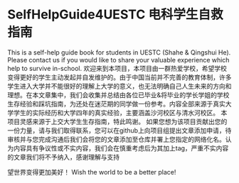 # SelfHelpGuide4UESTC 电科学生自救指南
This is a self-help guide book for students in UESTC (Shahe &amp; Qingshui He). Please contact us if you would like to share your valuable experience which help to survive in-school.
欢迎来到本项目，本项目由一群热爱学校，希望学校变得更好的学生主动发起并自发维护的。由于中国当前并不完善的教育体制，许多学生进入大学并不能很好的理解上大学的意义，也无法明确自己人生未来的方向和理想。在本文章集中，我们会收集并总结由各位已毕业&将毕业的学长学姐的学校生存经验和踩坑指南，为还处在迷茫期的同学做一份参考。内容全部来源于真实大学学生的实际经历和大学四年的真实经验，主要涵盖沙河校区与清水河校区。
本项目灵感来源于上交大学生生存指南，特此鸣谢。
如果您想为该项目贡献出您的一份力量，请与我们取得联系，您可以在github上向项目组提出文章添加申请，待审核并与您完成沟通后我们会将您的文章添加至仓库并署上您指定的网络化名。认为内容具有争议性或不实内容，我们会在慎重考虑后为其加上tag，严重不实内容的文章我们将不予纳入，感谢理解与支持

望世界变得更加美好！
Wish the world to be a better place!
